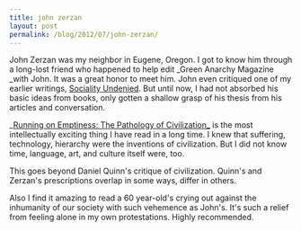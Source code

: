 ```yaml
---
title: john zerzan
layout: post
permalink: /blog/2012/07/john-zerzan/
---
```


John Zerzan was my neighbor in Eugene, Oregon. I got to know him through a long-lost friend who happened to help edit _Green Anarchy Magazine _with John. It was a great honor to meet him. John even critiqued one of my earlier writings, [Sociality Undenied][1]. But until now, I had not absorbed his basic ideas from books, only gotten a shallow grasp of his thesis from his articles and conversation.

_[Running on Emptiness: The Pathology of Civilization_][2] is the most intellectually exciting thing I have read in a long time. I knew that suffering, technology, hierarchy were the inventions of civilization. But I did not know time, language, art, and culture itself were, too.

This goes beyond Daniel Quinn's critique of civilization. Quinn's and Zerzan's prescriptions overlap in some ways, differ in others.

Also I find it amazing to read a 60 year-old's crying out against the inhumanity of our society with such vehemence as John's. It's such a relief from feeling alone in my own protestations. Highly recommended.

   [1]: /other-writings/sociality-undenied/ (Sociality Undenied)
   [2]: http://theanarchistlibrary.org/library/john-zerzan-running-on-emptiness-the-failure-of-symbolic-thought
